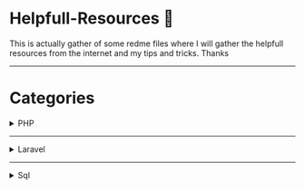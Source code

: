 # Helpfull-Resources :gift_heart:
This is actually gather of some redme files where I will gather the helpfull resources from the internet and my tips and tricks. Thanks

<hr />

# Categories
<details>
<summary>PHP</summary>

</details>
<hr />

<details>
<summary>Laravel</summary>

</details>
<hr />

<details>
<summary>Sql</summary>
<ol>
  <li>
      Sql Injection
      <ul>
        <li>
          https://developer.okta.com/blog/2020/06/15/sql-injection-in-php
        </li>
      </ul>
  </li>
</ol>
</details>
